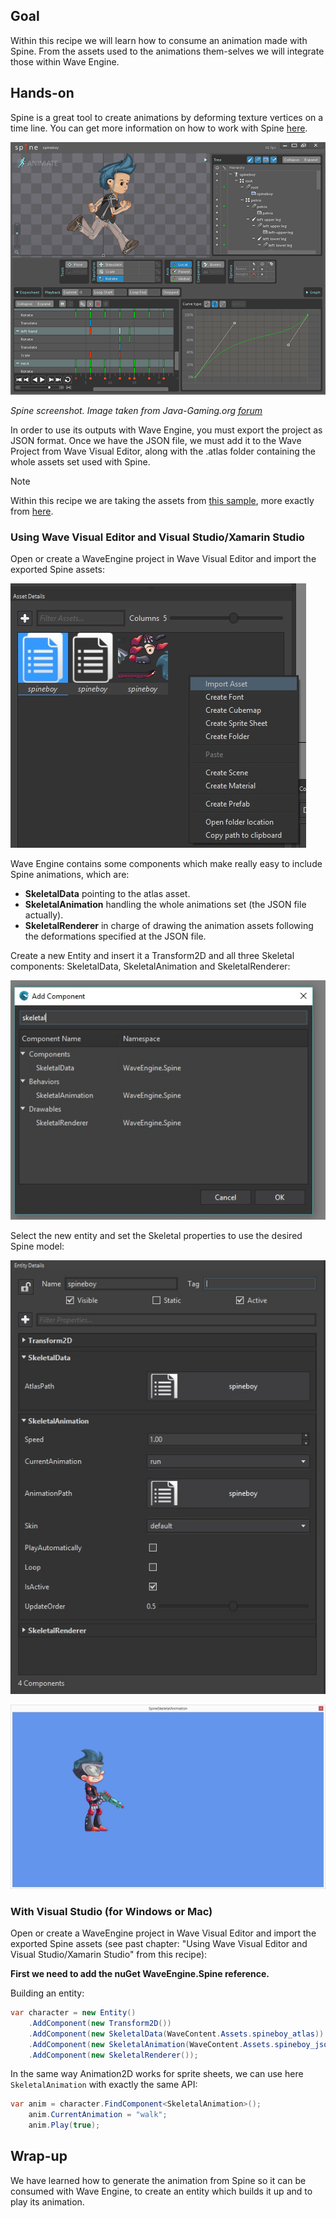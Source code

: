## Goal

Within this recipe we will learn how to consume an animation made with Spine. From the assets used to the animations them-selves we will integrate those within Wave Engine.

## Hands-on

Spine is a great tool to create animations by deforming texture vertices on a time line. You can get more information on how to work with Spine [here](http://es.esotericsoftware.com/spine-in-depth).

![](images/Spine/SpineScreenshot.png)

_Spine screenshot. Image taken from Java-Gaming.org [forum](http://www.java-gaming.org/topics/spine-2d-skeletal-animation/27914/view.html)_

In order to use its outputs with Wave Engine, you must export the project as JSON format. Once we have the JSON file, we must add it to the Wave Project from Wave Visual Editor, along with the .atlas folder containing the whole assets set used with Spine.

> [!Note]
>  Within this recipe we are taking the assets from [this sample](https://github.com/WaveEngine/Samples/tree/master/Extensions/SpineSkeletalAnimation), more exactly from [here](https://github.com/WaveEngine/Samples/tree/master/Extensions/SpineSkeletalAnimation/Content/Assets).

### Using Wave Visual Editor and Visual Studio/Xamarin Studio

Open or create a WaveEngine project in Wave Visual Editor and import the exported Spine assets:

![](images/Spine/SpineAssets.jpg)

Wave Engine contains some components which make really easy to include Spine animations, which are:
 * **SkeletalData** pointing to the atlas asset.
 * **SkeletalAnimation** handling the whole animations set (the JSON file actually).
 * **SkeletalRenderer** in charge of drawing the animation assets following the deformations specified at the JSON file.

Create a new Entity and insert it a Transform2D and all three Skeletal components: SkeletalData, SkeletalAnimation and SkeletalRenderer:

![](images/Spine/SpineComponents.jpg)

Select the new entity and set the Skeletal properties to use the desired Spine model:

![](images/Spine/SpineComponentProperties.jpg)

![](images/Spine/SprineResult.jpg)

### With Visual Studio (for Windows or Mac)

Open or create a WaveEngine project in Wave Visual Editor and import the exported Spine assets (see past chapter: "Using Wave Visual Editor and Visual Studio/Xamarin Studio" from this recipe):

**First we need to add the nuGet WaveEngine.Spine reference.**

Building an entity:
 
```c#
var character = new Entity()
	.AddComponent(new Transform2D())
	.AddComponent(new SkeletalData(WaveContent.Assets.spineboy_atlas))
	.AddComponent(new SkeletalAnimation(WaveContent.Assets.spineboy_json))
	.AddComponent(new SkeletalRenderer());
```

In the same way Animation2D works for sprite sheets, we can use here `SkeletalAnimation` with exactly the same API:

```c#
var anim = character.FindComponent<SkeletalAnimation>();
	anim.CurrentAnimation = "walk";
	anim.Play(true);
```

## Wrap-up

We have learned how to generate the animation from Spine so it can be consumed with Wave Engine, to create an entity which builds it up and to play its animation.
